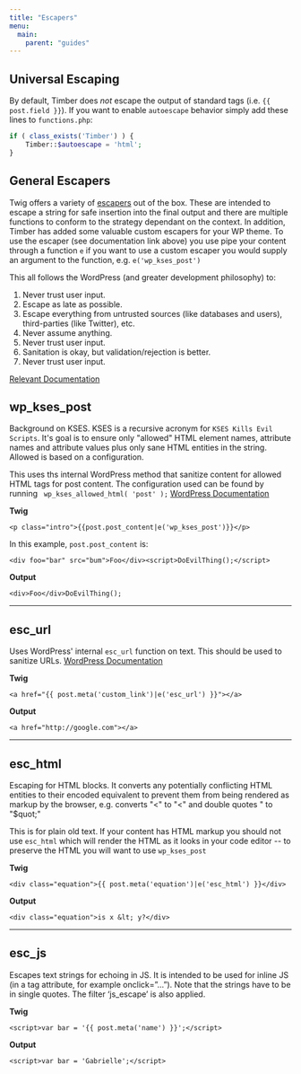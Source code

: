 ```yaml
---
title: "Escapers"
menu:
  main:
    parent: "guides"
---
```


## Universal Escaping

By default, Timber does *not* escape the output of standard tags (i.e. `{{ post.field }}`). If you want to enable `autoescape` behavior simply add these lines to `functions.php`:

```php
if ( class_exists('Timber') ) {
	Timber::$autoescape = 'html';
}
```

## General Escapers

Twig offers a variety of [escapers](http://twig.sensiolabs.org/doc/filters/escape.html) out of the box. These are intended to escape a string for safe insertion into the final output and there are multiple functions to conform to the strategy dependant on the context. In addition, Timber has added some valuable custom escapers for your WP theme. To use the escaper (see documentation link above) you use pipe your content through a function `e` if you want to use a custom escaper you would supply an argument to the function, e.g. `e('wp_kses_post')`

This all follows the WordPress (and greater development philosophy) to:

1. Never trust user input.
2. Escape as late as possible.
3. Escape everything from untrusted sources (like databases and users), third-parties (like Twitter), etc.
4. Never assume anything.
5. Never trust user input.
6. Sanitation is okay, but validation/rejection is better.
7. Never trust user input.

[Relevant Documentation](https://vip.wordpress.com/documentation/vip/best-practices/security/validating-sanitizing-escaping/)

## wp_kses_post

Background on KSES. KSES is a recursive acronym for `KSES Kills Evil Scripts`. It's goal is to ensure only  "allowed" HTML element names, attribute names and attribute values plus only sane HTML entities in the string. Allowed is based on a configuration.

This uses ths internal WordPress method that sanitize content for allowed HTML tags for post content. The configuration used can be found by running ` wp_kses_allowed_html( 'post' );` [WordPress Documentation](https://codex.wordpress.org/Function_Reference/wp_kses_post)

**Twig**

`<p class="intro">{{post.post_content|e('wp_kses_post')}}</p>`

In this example, `post.post_content` is:

`<div foo="bar" src="bum">Foo</div><script>DoEvilThing();</script>`

**Output**

`<div>Foo</div>DoEvilThing();`

* * *

## esc_url
Uses WordPress' internal `esc_url` function on text. This should be used to sanitize URLs. [WordPress Documentation](https://codex.wordpress.org/Function_Reference/esc_url)

**Twig**

`<a href="{{ post.meta('custom_link')|e('esc_url') }}"></a>`

**Output**

`<a href="http://google.com"></a>`

* * *

## esc_html

Escaping for HTML blocks. It converts any potentially conflicting HTML entities to their encoded equivalent to prevent them from being rendered as markup by the browser, e.g. converts "<" to "&lt;" and double quotes " to "$quot;"

This is for plain old text. If your content has HTML markup you should not use `esc_html` which will render the HTML as it looks in your code editor -- to preserve the HTML you will want to use `wp_kses_post`

**Twig**

`<div class="equation">{{ post.meta('equation')|e('esc_html') }}</div>`

**Output**

`<div class="equation">is x &lt; y?</div>`

* * *

## esc_js

Escapes text strings for echoing in JS. It is intended to be used for inline JS (in a tag attribute, for example onclick=”…”). Note that the strings have to be in single quotes. The filter ‘js_escape’ is also applied.

**Twig**

`<script>var bar = '{{ post.meta('name') }}';</script>`

**Output**

`<script>var bar = 'Gabrielle';</script>`
